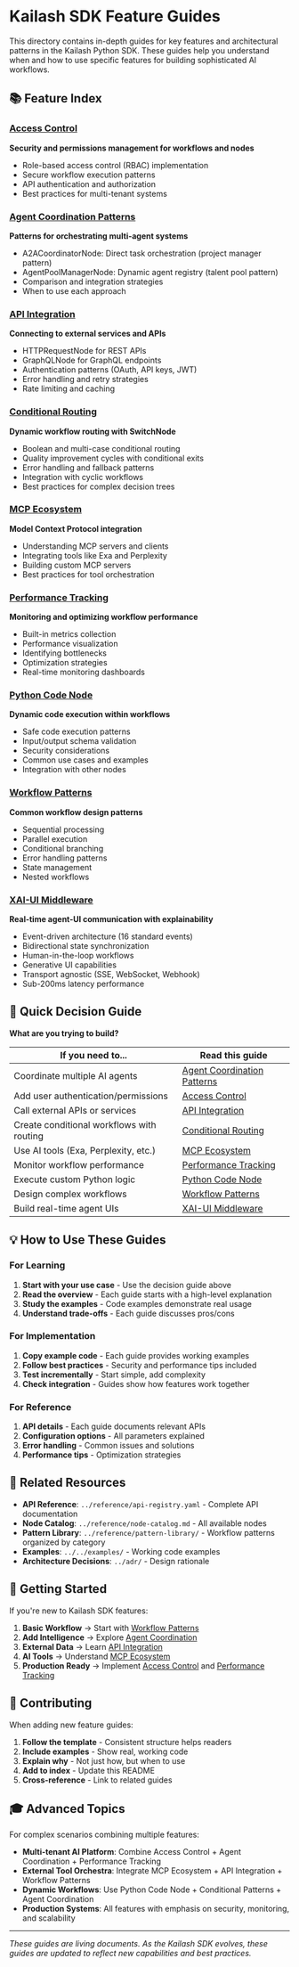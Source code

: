 # Kailash SDK Feature Guides

This directory contains in-depth guides for key features and architectural patterns in the Kailash Python SDK. These guides help you understand when and how to use specific features for building sophisticated AI workflows.

## 📚 Feature Index

### [Access Control](./access_control.md)
**Security and permissions management for workflows and nodes**
- Role-based access control (RBAC) implementation
- Secure workflow execution patterns
- API authentication and authorization
- Best practices for multi-tenant systems

### [Agent Coordination Patterns](./agent_coordination_patterns.md)
**Patterns for orchestrating multi-agent systems**
- A2ACoordinatorNode: Direct task orchestration (project manager pattern)
- AgentPoolManagerNode: Dynamic agent registry (talent pool pattern)
- Comparison and integration strategies
- When to use each approach

### [API Integration](./api_integration.md)
**Connecting to external services and APIs**
- HTTPRequestNode for REST APIs
- GraphQLNode for GraphQL endpoints
- Authentication patterns (OAuth, API keys, JWT)
- Error handling and retry strategies
- Rate limiting and caching

### [Conditional Routing](./conditional_routing.md)
**Dynamic workflow routing with SwitchNode**
- Boolean and multi-case conditional routing
- Quality improvement cycles with conditional exits
- Error handling and fallback patterns
- Integration with cyclic workflows
- Best practices for complex decision trees

### [MCP Ecosystem](./mcp_ecosystem.md)
**Model Context Protocol integration**
- Understanding MCP servers and clients
- Integrating tools like Exa and Perplexity
- Building custom MCP servers
- Best practices for tool orchestration

### [Performance Tracking](./performance_tracking.md)
**Monitoring and optimizing workflow performance**
- Built-in metrics collection
- Performance visualization
- Identifying bottlenecks
- Optimization strategies
- Real-time monitoring dashboards

### [Python Code Node](./python_code_node.md)
**Dynamic code execution within workflows**
- Safe code execution patterns
- Input/output schema validation
- Security considerations
- Common use cases and examples
- Integration with other nodes

### [Workflow Patterns](./workflow_pattern.md)
**Common workflow design patterns**
- Sequential processing
- Parallel execution
- Conditional branching
- Error handling patterns
- State management
- Nested workflows

### [XAI-UI Middleware](./xai_ui_middleware.md)
**Real-time agent-UI communication with explainability**
- Event-driven architecture (16 standard events)
- Bidirectional state synchronization
- Human-in-the-loop workflows
- Generative UI capabilities
- Transport agnostic (SSE, WebSocket, Webhook)
- Sub-200ms latency performance

## 🎯 Quick Decision Guide

**What are you trying to build?**

| If you need to... | Read this guide |
|-------------------|-----------------|
| Coordinate multiple AI agents | [Agent Coordination Patterns](./agent_coordination_patterns.md) |
| Add user authentication/permissions | [Access Control](./access_control.md) |
| Call external APIs or services | [API Integration](./api_integration.md) |
| Create conditional workflows with routing | [Conditional Routing](./conditional_routing.md) |
| Use AI tools (Exa, Perplexity, etc.) | [MCP Ecosystem](./mcp_ecosystem.md) |
| Monitor workflow performance | [Performance Tracking](./performance_tracking.md) |
| Execute custom Python logic | [Python Code Node](./python_code_node.md) |
| Design complex workflows | [Workflow Patterns](./workflow_pattern.md) |
| Build real-time agent UIs | [XAI-UI Middleware](./xai_ui_middleware.md) |

## 💡 How to Use These Guides

### For Learning
1. **Start with your use case** - Use the decision guide above
2. **Read the overview** - Each guide starts with a high-level explanation
3. **Study the examples** - Code examples demonstrate real usage
4. **Understand trade-offs** - Each guide discusses pros/cons

### For Implementation
1. **Copy example code** - Each guide provides working examples
2. **Follow best practices** - Security and performance tips included
3. **Test incrementally** - Start simple, add complexity
4. **Check integration** - Guides show how features work together

### For Reference
1. **API details** - Each guide documents relevant APIs
2. **Configuration options** - All parameters explained
3. **Error handling** - Common issues and solutions
4. **Performance tips** - Optimization strategies

## 🔗 Related Resources

- **API Reference**: `../reference/api-registry.yaml` - Complete API documentation
- **Node Catalog**: `../reference/node-catalog.md` - All available nodes
- **Pattern Library**: `../reference/pattern-library/` - Workflow patterns organized by category
- **Examples**: `../../examples/` - Working code examples
- **Architecture Decisions**: `../adr/` - Design rationale

## 🚀 Getting Started

If you're new to Kailash SDK features:

1. **Basic Workflow** → Start with [Workflow Patterns](./workflow_pattern.md)
2. **Add Intelligence** → Explore [Agent Coordination](./agent_coordination_patterns.md)
3. **External Data** → Learn [API Integration](./api_integration.md)
4. **AI Tools** → Understand [MCP Ecosystem](./mcp_ecosystem.md)
5. **Production Ready** → Implement [Access Control](./access_control.md) and [Performance Tracking](./performance_tracking.md)

## 📝 Contributing

When adding new feature guides:

1. **Follow the template** - Consistent structure helps readers
2. **Include examples** - Show real, working code
3. **Explain why** - Not just how, but when to use
4. **Add to index** - Update this README
5. **Cross-reference** - Link to related guides

## 🎓 Advanced Topics

For complex scenarios combining multiple features:

- **Multi-tenant AI Platform**: Combine Access Control + Agent Coordination + Performance Tracking
- **External Tool Orchestra**: Integrate MCP Ecosystem + API Integration + Workflow Patterns
- **Dynamic Workflows**: Use Python Code Node + Conditional Patterns + Agent Coordination
- **Production Systems**: All features with emphasis on security, monitoring, and scalability

---

*These guides are living documents. As the Kailash SDK evolves, these guides are updated to reflect new capabilities and best practices.*
